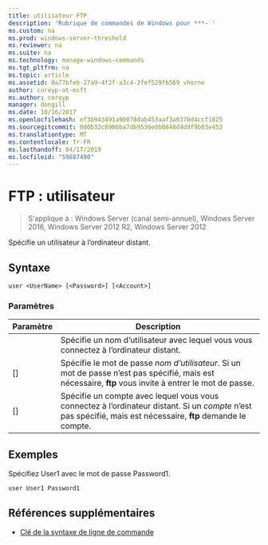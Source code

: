 ```yaml
---
title: utilisateur FTP
description: 'Rubrique de commandes de Windows pour ***- '
ms.custom: na
ms.prod: windows-server-threshold
ms.reviewer: na
ms.suite: na
ms.technology: manage-windows-commands
ms.tgt_pltfrm: na
ms.topic: article
ms.assetid: 0a77bfeb-27a9-4f2f-a3c4-2fef529fb569 vhorne
author: coreyp-at-msft
ms.author: coreyp
manager: dongill
ms.date: 10/16/2017
ms.openlocfilehash: ef3b943491a90078dab453aaf3a037bd4ccf1825
ms.sourcegitcommit: 0d0b32c8986ba7db9536e0b8648d4ddf9b03e452
ms.translationtype: MT
ms.contentlocale: fr-FR
ms.lasthandoff: 04/17/2019
ms.locfileid: "59887490"
---
```

# <a name="ftp-user"></a>FTP : utilisateur

>S'applique à : Windows Server (canal semi-annuel), Windows Server 2016, Windows Server 2012 R2, Windows Server 2012

Spécifie un utilisateur à l’ordinateur distant.   
## <a name="syntax"></a>Syntaxe  
```  
user <UserName> [<Password>] [<Account>]  
```  
### <a name="parameters"></a>Paramètres  
|Paramètre|Description|  
|-------|--------|  
|<UserName>|Spécifie un nom d’utilisateur avec lequel vous vous connectez à l’ordinateur distant.|  
|[<Password>]|Spécifie le mot de passe *nom d’utilisateur*. Si un mot de passe n’est pas spécifié, mais est nécessaire, **ftp** vous invite à entrer le mot de passe.|  
|[<Account>]|Spécifie un compte avec lequel vous vous connectez à l’ordinateur distant. Si un *compte* n’est pas spécifié, mais est nécessaire, **ftp** demande le compte.|  
## <a name="BKMK_Examples"></a>Exemples  
Spécifiez User1 avec le mot de passe Password1.  
```  
user User1 Password1  
```  
## <a name="additional-references"></a>Références supplémentaires  
-   [Clé de la syntaxe de ligne de commande](command-line-syntax-key.md)  
